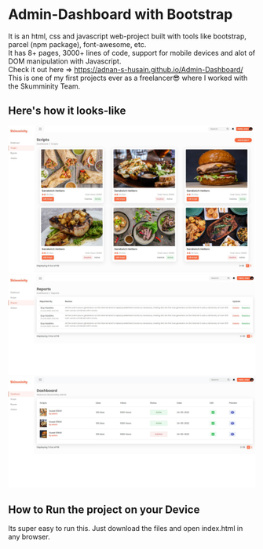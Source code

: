 # Admin-Dashboard with Bootstrap

It is an html, css and javascript web-project built with tools like bootstrap, parcel (npm package), font-awesome, etc.\
It has 8+ pages, 3000+ lines of code, support for mobile devices and alot of DOM manipulation with Javascript.\
Check it out here => https://adnan-s-husain.github.io/Admin-Dashboard/ \
This is one of my first projects ever as a freelancer😎 where I worked with the Skumminity Team.

## Here's how it looks-like

<img src='Preview/image-1.jpg' />
<img src='Preview/image-2.jpg' />
<img src='Preview/image-3.jpg' />

## How to Run the project on your Device

Its super easy to run this. Just download the files and open index.html in any browser.
